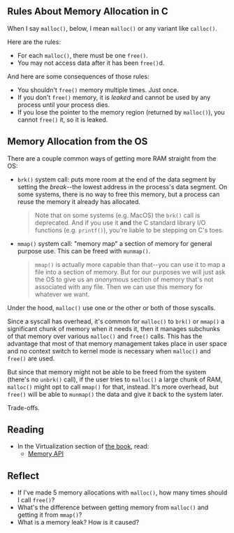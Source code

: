 <!-- Exploration 5.1 Process Memory Allocation -->

## Rules About Memory Allocation in C

When I say `malloc()`, below, I mean `malloc()` or any variant like
`calloc()`.

Here are the rules:

* For each `malloc()`, there must be one `free()`.
* You may not access data after it has been `free()`d.

And here are some consequences of those rules:

* You shouldn't `free()` memory multiple times. Just once.
* If you don't `free()` memory, it is _leaked_ and cannot be used by any
  process until your process dies.
* If you lose the pointer to the memory region (returned by `malloc()`),
  you cannot `free()` it, so it is leaked.

## Memory Allocation from the OS

There are a couple common ways of getting more RAM straight from the OS:

* `brk()` system call: puts more room at the end of the data segment by
  setting the _break_--the lowest address in the process's data segment.
  On some systems, there is no way to free this memory, but a process
  can reuse the memory it already has allocated.
  
  > Note that on some systems (e.g. MacOS) the `brk()` call is
  > deprecated. And if you use it **and** the C standard library I/O
  > functions (e.g. `printf()`), you're liable to be stepping on C's
  > toes.

* `mmap()` system call: "memory map" a section of memory for general
  purpose use. This can be freed with `munmap()`.

  > `mmap()` is actually more capable than that--you can use it to map a
  > file into a section of memory. But for our purposes we will just ask
  > the OS to give us an _anonymous_ section of memory that's not
  > associated with any file. Then we can use this memory for whatever
  > we want.

Under the hood, `malloc()` use one or the other or both of those
syscalls.

Since a syscall has overhead, it's common for `malloc()` to `brk()` or
`mmap()` a significant chunk of memory when it needs it, then it manages
subchunks of that memory over various `malloc()` and `free()` calls.
This has the advantage that most of that memory management takes place
in user space and no context switch to kernel mode is necessary when
`malloc()` and `free()` are used.

But since that memory might not be able to be freed from the system
(there's no `unbrk()` call), if the user tries to `malloc()` a large
chunk of RAM, `malloc()` might opt to call `mmap()` for that, instead.
It's more overhead, but `free()` will be able to `munmap()` the data and
give it back to the system later.

Trade-offs.

## Reading

* In the Virtualization section of [the book](https://pages.cs.wisc.edu/~remzi/OSTEP/), read:
  * [Memory API](https://pages.cs.wisc.edu/~remzi/OSTEP/vm-api.pdf)
  
## Reflect

* If I've made 5 memory allocations with `malloc()`, how many times
  should I call `free()`?
* What's the difference between getting memory from `malloc()` and
  getting it from `mmap()`?
* What is a memory leak? How is it caused?

